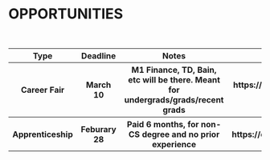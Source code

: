 # OPPORTUNITIES

<table>
  <tr>
    <th> Type </th>
    <th> Deadline </th>
    <th> Notes </th>
    <th> Links </th>
  <tr>
    <br>
   <tr>
    <th> Career Fair </th>
    <th> March 10 </th>
    <th> M1 Finance, TD, Bain, etc will be there. Meant for undergrads/grads/recent grads </th>
    <th> https://join-odyssey.com/spring-career-day-students?refer=2newsletter </th>
  <tr>
   
   <tr>
    <th> Apprenticeship </th>
    <th> Feburary 28 </th>
    <th> Paid 6 months, for non-CS degree and no prior experience </th>
    <th> https://careers.airbnb.com/positions/3796493/ </th>
  <tr>
  
 <table>
